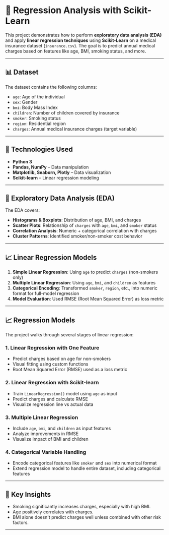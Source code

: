 # 🧠 Regression Analysis with Scikit-Learn

This project demonstrates how to perform **exploratory data analysis (EDA)** and apply **linear regression techniques** using **Scikit-Learn** on a medical insurance dataset (`insurance.csv`). The goal is to predict annual medical charges based on features like age, BMI, smoking status, and more.

---

## 📊 Dataset

The dataset contains the following columns:

- `age`: Age of the individual
- `sex`: Gender
- `bmi`: Body Mass Index
- `children`: Number of children covered by insurance
- `smoker`: Smoking status
- `region`: Residential region
- `charges`: Annual medical insurance charges (target variable)

---

## 🧰 Technologies Used

- **Python 3**
- **Pandas, NumPy** – Data manipulation
- **Matplotlib, Seaborn, Plotly** – Data visualization
- **Scikit-learn** – Linear regression modeling

---

## 🧪 Exploratory Data Analysis (EDA)

The EDA covers:

- **Histograms & Boxplots**: Distribution of age, BMI, and charges
- **Scatter Plots**: Relationship of `charges` with `age`, `bmi`, and `smoker` status
- **Correlation Analysis**: Numeric + categorical correlation with charges
- **Cluster Patterns**: Identified smoker/non-smoker cost behavior

---

## 📈 Linear Regression Models

1. **Simple Linear Regression**: Using `age` to predict `charges` (non-smokers only)
2. **Multiple Linear Regression**: Using `age`, `bmi`, and `children` as features
3. **Categorical Encoding**: Transformed `smoker`, `region`, etc., into numeric format for full-model regression
4. **Model Evaluation**: Used RMSE (Root Mean Squared Error) as loss metric

---

## 📈 Regression Models

The project walks through several stages of linear regression:

### 1. Linear Regression with One Feature
- Predict charges based on age for non-smokers
- Visual fitting using custom functions
- Root Mean Squared Error (RMSE) used as a loss metric

### 2. Linear Regression with Scikit-learn
- Train `LinearRegression()` model using `age` as input
- Predict charges and calculate RMSE
- Visualize regression line vs actual data

### 3. Multiple Linear Regression
- Include `age`, `bmi`, and `children` as input features
- Analyze improvements in RMSE
- Visualize impact of BMI and children

### 4. Categorical Variable Handling
- Encode categorical features like `smoker` and `sex` into numerical format
- Extend regression model to handle entire dataset, including categorical features

---

## 📌 Key Insights

- Smoking significantly increases charges, especially with high BMI.
- Age positively correlates with charges.
- BMI alone doesn't predict charges well unless combined with other risk factors.

---
